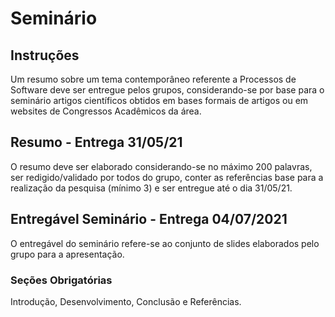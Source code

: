 # Seminário

## Instruções
Um resumo sobre um tema contemporâneo referente a Processos de Software deve ser entregue pelos grupos, considerando-se por base para o seminário artigos científicos obtidos em bases formais de artigos ou em websites de Congressos Acadêmicos da área.

## Resumo - Entrega 31/05/21
O resumo deve ser elaborado considerando-se no máximo 200
palavras, ser redigido/validado por todos do grupo, conter as referências base para a realização da pesquisa (mínimo 3) e ser entregue até o dia 31/05/21.

## Entregável Seminário - Entrega 04/07/2021
O entregável do seminário refere-se ao conjunto de slides elaborados pelo grupo para a apresentação.

### Seções Obrigatórias
Introdução, Desenvolvimento, Conclusão e Referências. 